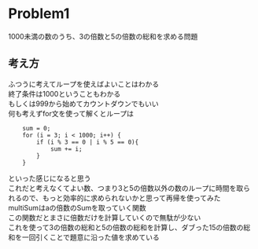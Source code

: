 # Problem1 
1000未満の数のうち、3の倍数と5の倍数の総和を求める問題

## 考え方 ##
ふつうに考えてループを使えばよいことはわかる  
終了条件は1000ということもわかる  
もしくは999から始めてカウントダウンでもいい  
何も考えずfor文を使って解くとループは  
```c:problem1
	sum = 0;
	for (i = 3; i < 1000; i++) {
		if (i % 3 == 0 | i % 5 == 0){
			sum += i;
		}
	}
```
といった感じになると思う  
これだと考えなくてよい数、つまり3と5の倍数以外の数のループに時間を取られるので、もっと効率的に求められないかと思って再帰を使ってみた  
multiSumはaの倍数のSumを取っていく関数  
この関数だとまさに倍数だけを計算していくので無駄が少ない  
これを使って3の倍数の総和と5の倍数の総和を計算し、ダブった15の倍数の総和を一回引くことで題意に沿った値を求めている